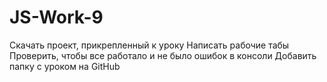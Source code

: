 # JS-Work-9
 Скачать проект, прикрепленный к уроку  Написать рабочие табы  Проверить, чтобы все работало и не было ошибок в консоли  Добавить папку с уроком на GitHub
